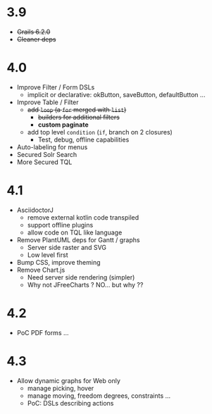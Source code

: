 # 3.9

- ~~Grails 6.2.0~~
- ~~Cleaner deps~~

# 4.0

- Improve Filter / Form DSLs
  - implicit or declarative: okButton, saveButton, defaultButton ...
- Improve Table / Filter
  - ~~add `loop` (a `for` merged with `list`)~~
    - ~~builders for additional filters~~
    - **custom paginate**
  - add top level `condition` (`if`, branch on 2 closures)
    - Test, debug, offline capabilities
- Auto-labeling for menus 
- Secured Solr Search
- More Secured TQL


# 4.1

- AsciidoctorJ
  - remove external kotlin code transpiled
  - support offline plugins
  - allow code on TQL like language
- Remove PlantUML deps for Gantt / graphs
  - Server side raster and SVG
  - Low level first
- Bump CSS, improve theming
- Remove Chart.js
  - Need server side rendering (simpler)
  - Why not JFreeCharts ? NO... but why ??

# 4.2

- PoC PDF forms ...

# 4.3

- Allow dynamic graphs for Web only
  - manage picking, hover
  - manage moving, freedom degrees, constraints ...
  - PoC: DSLs describing actions